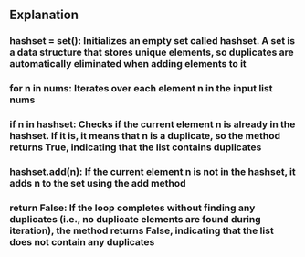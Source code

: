 ## Explanation

### hashset = set(): Initializes an empty set called hashset. A set is a data structure that stores unique elements, so duplicates are automatically eliminated when adding elements to it

### for n in nums: Iterates over each element n in the input list nums

### if n in hashset: Checks if the current element n is already in the hashset. If it is, it means that n is a duplicate, so the method returns True, indicating that the list contains duplicates

### hashset.add(n): If the current element n is not in the hashset, it adds n to the set using the add method

### return False: If the loop completes without finding any duplicates (i.e., no duplicate elements are found during iteration), the method returns False, indicating that the list does not contain any duplicates
